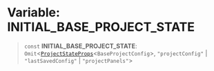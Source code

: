 # Variable: INITIAL\_BASE\_PROJECT\_STATE

> `const` **INITIAL\_BASE\_PROJECT\_STATE**: `Omit`\<[`ProjectStateProps`](../type-aliases/ProjectStateProps.md)\<`BaseProjectConfig`\>, `"projectConfig"` \| `"lastSavedConfig"` \| `"projectPanels"`\>
